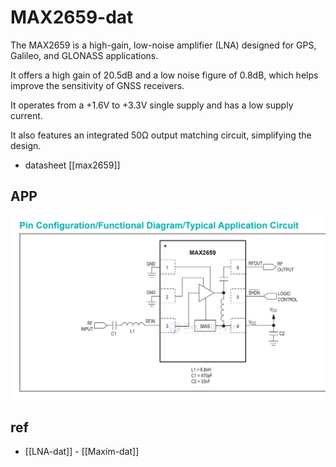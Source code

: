 
# MAX2659-dat

The MAX2659 is a high-gain, low-noise amplifier (LNA) designed for GPS, Galileo, and GLONASS applications. 

It offers a high gain of 20.5dB and a low noise figure of 0.8dB, which helps improve the sensitivity of GNSS receivers. 

It operates from a +1.6V to +3.3V single supply and has a low supply current. 

It also features an integrated 50Ω output matching circuit, simplifying the design.

- datasheet [[max2659]]

## APP 

![](2025-05-21-14-59-58.png)



## ref 

- [[LNA-dat]] - [[Maxim-dat]]